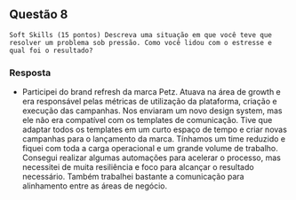 ## Questão 8

`Soft Skills (15 pontos) Descreva uma situação em que você teve que resolver um problema sob pressão. Como você lidou com o estresse e qual foi o resultado?
`

### Resposta

- Participei do brand refresh da marca Petz. Atuava na área de growth e era responsável pelas métricas de utilização da plataforma, criação e execução das campanhas. Nos enviaram um novo design system, mas ele não era compatível com os templates de comunicação. Tive que adaptar todos os templates em um curto espaço de tempo e criar novas campanhas para o lançamento da marca. Tínhamos um time reduzido e fiquei com toda a carga operacional e um grande volume de trabalho. Consegui realizar algumas automações para acelerar o processo, mas necessitei de muita resiliência e foco para alcançar o resultado necessário. Também trabalhei bastante a comunicação para alinhamento entre as áreas de negócio.

